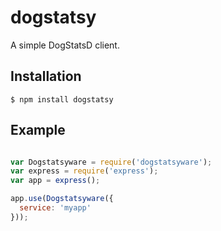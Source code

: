 # dogstatsy

  A simple DogStatsD client.

## Installation

```
$ npm install dogstatsy
```

## Example

```js

var Dogstatsyware = require('dogstatsyware');
var express = require('express');
var app = express();

app.use(Dogstatsyware({
  service: 'myapp'
}));

```
